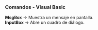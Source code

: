 ### Comandos -  Visual Basic
**MsgBox** -> Muestra un mensaje en pantalla.  
**InputBox** -> Abre un cuadro de diálogo.
